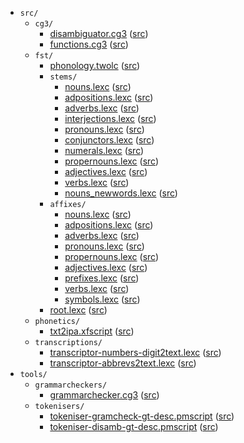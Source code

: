 * `src/`
    * `cg3/`
        * [disambiguator.cg3](src-cg3-disambiguator.cg3.html) ([src](https://github.com/giellalt/lang-lut/blob/main/src/cg3/disambiguator.cg3))
        * [functions.cg3](src-cg3-functions.cg3.html) ([src](https://github.com/giellalt/lang-lut/blob/main/src/cg3/functions.cg3))
    * `fst/`
        * [phonology.twolc](src-fst-phonology.twolc.html) ([src](https://github.com/giellalt/lang-lut/blob/main/src/fst/phonology.twolc))
        * `stems/`
            * [nouns.lexc](src-fst-stems-nouns.lexc.html) ([src](https://github.com/giellalt/lang-lut/blob/main/src/fst/stems/nouns.lexc))
            * [adpositions.lexc](src-fst-stems-adpositions.lexc.html) ([src](https://github.com/giellalt/lang-lut/blob/main/src/fst/stems/adpositions.lexc))
            * [adverbs.lexc](src-fst-stems-adverbs.lexc.html) ([src](https://github.com/giellalt/lang-lut/blob/main/src/fst/stems/adverbs.lexc))
            * [interjections.lexc](src-fst-stems-interjections.lexc.html) ([src](https://github.com/giellalt/lang-lut/blob/main/src/fst/stems/interjections.lexc))
            * [pronouns.lexc](src-fst-stems-pronouns.lexc.html) ([src](https://github.com/giellalt/lang-lut/blob/main/src/fst/stems/pronouns.lexc))
            * [conjunctors.lexc](src-fst-stems-conjunctors.lexc.html) ([src](https://github.com/giellalt/lang-lut/blob/main/src/fst/stems/conjunctors.lexc))
            * [numerals.lexc](src-fst-stems-numerals.lexc.html) ([src](https://github.com/giellalt/lang-lut/blob/main/src/fst/stems/numerals.lexc))
            * [propernouns.lexc](src-fst-stems-propernouns.lexc.html) ([src](https://github.com/giellalt/lang-lut/blob/main/src/fst/stems/propernouns.lexc))
            * [adjectives.lexc](src-fst-stems-adjectives.lexc.html) ([src](https://github.com/giellalt/lang-lut/blob/main/src/fst/stems/adjectives.lexc))
            * [verbs.lexc](src-fst-stems-verbs.lexc.html) ([src](https://github.com/giellalt/lang-lut/blob/main/src/fst/stems/verbs.lexc))
            * [nouns_newwords.lexc](src-fst-stems-nouns_newwords.lexc.html) ([src](https://github.com/giellalt/lang-lut/blob/main/src/fst/stems/nouns_newwords.lexc))
        * `affixes/`
            * [nouns.lexc](src-fst-affixes-nouns.lexc.html) ([src](https://github.com/giellalt/lang-lut/blob/main/src/fst/affixes/nouns.lexc))
            * [adpositions.lexc](src-fst-affixes-adpositions.lexc.html) ([src](https://github.com/giellalt/lang-lut/blob/main/src/fst/affixes/adpositions.lexc))
            * [adverbs.lexc](src-fst-affixes-adverbs.lexc.html) ([src](https://github.com/giellalt/lang-lut/blob/main/src/fst/affixes/adverbs.lexc))
            * [pronouns.lexc](src-fst-affixes-pronouns.lexc.html) ([src](https://github.com/giellalt/lang-lut/blob/main/src/fst/affixes/pronouns.lexc))
            * [propernouns.lexc](src-fst-affixes-propernouns.lexc.html) ([src](https://github.com/giellalt/lang-lut/blob/main/src/fst/affixes/propernouns.lexc))
            * [adjectives.lexc](src-fst-affixes-adjectives.lexc.html) ([src](https://github.com/giellalt/lang-lut/blob/main/src/fst/affixes/adjectives.lexc))
            * [prefixes.lexc](src-fst-affixes-prefixes.lexc.html) ([src](https://github.com/giellalt/lang-lut/blob/main/src/fst/affixes/prefixes.lexc))
            * [verbs.lexc](src-fst-affixes-verbs.lexc.html) ([src](https://github.com/giellalt/lang-lut/blob/main/src/fst/affixes/verbs.lexc))
            * [symbols.lexc](src-fst-affixes-symbols.lexc.html) ([src](https://github.com/giellalt/lang-lut/blob/main/src/fst/affixes/symbols.lexc))
        * [root.lexc](src-fst-root.lexc.html) ([src](https://github.com/giellalt/lang-lut/blob/main/src/fst/root.lexc))
    * `phonetics/`
        * [txt2ipa.xfscript](src-phonetics-txt2ipa.xfscript.html) ([src](https://github.com/giellalt/lang-lut/blob/main/src/phonetics/txt2ipa.xfscript))
    * `transcriptions/`
        * [transcriptor-numbers-digit2text.lexc](src-transcriptions-transcriptor-numbers-digit2text.lexc.html) ([src](https://github.com/giellalt/lang-lut/blob/main/src/transcriptions/transcriptor-numbers-digit2text.lexc))
        * [transcriptor-abbrevs2text.lexc](src-transcriptions-transcriptor-abbrevs2text.lexc.html) ([src](https://github.com/giellalt/lang-lut/blob/main/src/transcriptions/transcriptor-abbrevs2text.lexc))
* `tools/`
    * `grammarcheckers/`
        * [grammarchecker.cg3](tools-grammarcheckers-grammarchecker.cg3.html) ([src](https://github.com/giellalt/lang-lut/blob/main/tools/grammarcheckers/grammarchecker.cg3))
    * `tokenisers/`
        * [tokeniser-gramcheck-gt-desc.pmscript](tools-tokenisers-tokeniser-gramcheck-gt-desc.pmscript.html) ([src](https://github.com/giellalt/lang-lut/blob/main/tools/tokenisers/tokeniser-gramcheck-gt-desc.pmscript))
        * [tokeniser-disamb-gt-desc.pmscript](tools-tokenisers-tokeniser-disamb-gt-desc.pmscript.html) ([src](https://github.com/giellalt/lang-lut/blob/main/tools/tokenisers/tokeniser-disamb-gt-desc.pmscript))
